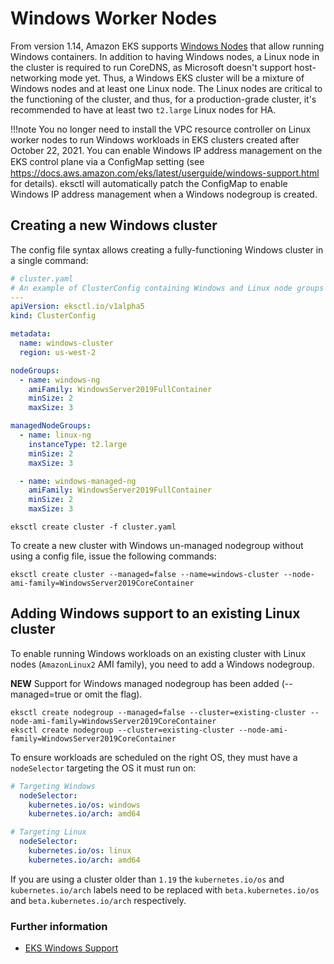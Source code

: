 # Windows Worker Nodes

From version 1.14, Amazon EKS supports [Windows Nodes][eks-user-guide] that allow running Windows containers.
In addition to having Windows nodes, a Linux node in the cluster is required to run CoreDNS, as Microsoft doesn't support host-networking mode yet. Thus, a Windows EKS cluster will be a mixture of Windows nodes and at least one Linux node.
The Linux nodes are critical to the functioning of the cluster, and thus, for a production-grade cluster, it's recommended to have at least two `t2.large` Linux nodes for HA.

!!!note
    You no longer need to install the VPC resource controller on Linux worker nodes to run Windows workloads in EKS clusters
    created after October 22, 2021.
    You can enable Windows IP address management on the EKS control plane via a ConﬁgMap setting (see https://docs.aws.amazon.com/eks/latest/userguide/windows-support.html for details).
    eksctl will automatically patch the ConfigMap to enable Windows IP address management when a Windows nodegroup is created.

## Creating a new Windows cluster

The config file syntax allows creating a fully-functioning Windows cluster in a single command:

```yaml
# cluster.yaml
# An example of ClusterConfig containing Windows and Linux node groups to support Windows workloads
---
apiVersion: eksctl.io/v1alpha5
kind: ClusterConfig

metadata:
  name: windows-cluster
  region: us-west-2

nodeGroups:
  - name: windows-ng
    amiFamily: WindowsServer2019FullContainer
    minSize: 2
    maxSize: 3

managedNodeGroups:
  - name: linux-ng
    instanceType: t2.large
    minSize: 2
    maxSize: 3

  - name: windows-managed-ng
    amiFamily: WindowsServer2019FullContainer
    minSize: 2
    maxSize: 3
```

```console
eksctl create cluster -f cluster.yaml
```


To create a new cluster with Windows un-managed nodegroup without using a config file, issue the following commands:

```console
eksctl create cluster --managed=false --name=windows-cluster --node-ami-family=WindowsServer2019CoreContainer
```


## Adding Windows support to an existing Linux cluster
To enable running Windows workloads on an existing cluster with Linux nodes (`AmazonLinux2` AMI family), you need to add a Windows nodegroup.

**NEW** Support for Windows managed nodegroup has been added (--managed=true or omit the flag).
```console
eksctl create nodegroup --managed=false --cluster=existing-cluster --node-ami-family=WindowsServer2019CoreContainer
eksctl create nodegroup --cluster=existing-cluster --node-ami-family=WindowsServer2019CoreContainer
```

To ensure workloads are scheduled on the right OS, they must have a `nodeSelector` targeting the OS it must run on:

```yaml
# Targeting Windows
  nodeSelector:
    kubernetes.io/os: windows
    kubernetes.io/arch: amd64
```

```yaml
# Targeting Linux
  nodeSelector:
    kubernetes.io/os: linux
    kubernetes.io/arch: amd64
```

If you are using a cluster older than `1.19` the `kubernetes.io/os` and `kubernetes.io/arch` labels need to be replaced with `beta.kubernetes.io/os` and `beta.kubernetes.io/arch` respectively.

### Further information

- [EKS Windows Support][eks-user-guide]

[eks-user-guide]: https://docs.aws.amazon.com/eks/latest/userguide/windows-support.html

